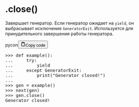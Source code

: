 <h1>.close()</h1>
<p>Завершает генератор.
Если генератор ожидает на <code>yield</code>, он выбрасывает исключение <code>GeneratorExit</code>.
Используется для принудительного завершения работы генератора.</p>
<div class="code_element"><div class="lang_line"><text>pycon</text><button class="copy_code_button" onclick="CopyCode(this)"><svg style="width: 1.2em;height: 1.2em;" aria-hidden="true" xmlns="http://www.w3.org/2000/svg" fill="none" viewBox="0 0 24 24"><path stroke="currentColor" stroke-linecap="round" stroke-linejoin="round" stroke-width="2" d="M15 4h3a1 1 0 0 1 1 1v15a1 1 0 0 1-1 1H6a1 1 0 0 1-1-1V5a1 1 0 0 1 1-1h3m0 3h6m-5-4v4h4V3h-4Z"/></svg><text class="unselectable">Copy code</text></button></div><div class="code language-pycon"><div class="highlight"><pre><span></span><span class="unselectable"><span class="o">&gt;&gt;&gt;</span> </span><span class="k">def</span> <span class="nf">example</span><span class="p">():</span>
<span class="unselectable"><span class="o">...</span> </span>    <span class="k">try</span><span class="p">:</span>
<span class="unselectable"><span class="o">...</span> </span>        <span class="k">yield</span>
<span class="unselectable"><span class="o">...</span> </span>    <span class="k">except</span> <span class="ne">GeneratorExit</span><span class="p">:</span>
<span class="unselectable"><span class="o">...</span> </span>        <span class="nb">print</span><span class="p">(</span><span class="s2">&quot;Generator closed!&quot;</span><span class="p">)</span>
<span class="unselectable"><span class="gp">...</span></span>
<span class="unselectable"><span class="o">&gt;&gt;&gt;</span> </span><span class="n">gen</span> <span class="o">=</span> <span class="n">example</span><span class="p">()</span>
<span class="unselectable"><span class="o">&gt;&gt;&gt;</span> </span><span class="nb">next</span><span class="p">(</span><span class="n">gen</span><span class="p">)</span>
<span class="unselectable"><span class="o">&gt;&gt;&gt;</span> </span><span class="n">gen</span><span class="o">.</span><span class="n">close</span><span class="p">()</span>
<span class="unselectable"><span class="go">Generator closed!</span>
</span></pre></div></div></div>